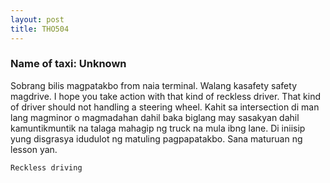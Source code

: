 ```yaml
---
layout: post
title: THO504
---
```


### Name of taxi: Unknown

Sobrang bilis magpatakbo from naia terminal. Walang kasafety safety magdrive. I hope you take action with that kind of reckless driver. That kind of driver should not handling a steering wheel. Kahit sa intersection di man lang magminor o magmadahan dahil baka biglang may sasakyan dahil kamuntikmuntik na talaga mahagip ng truck na mula ibng lane. Di iniisip yung disgrasya idudulot ng matuling pagpapatakbo. Sana maturuan ng lesson yan.

```Reckless driving```
